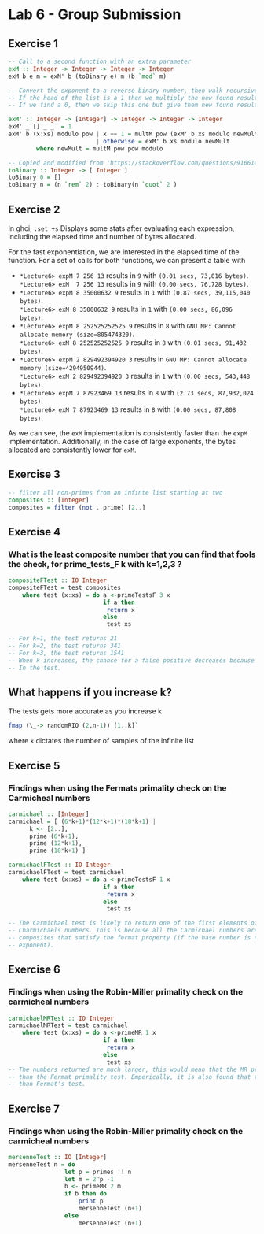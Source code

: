 # Lab 6 - Group Submission

## Exercise 1

``` haskell
-- Call to a second function with an extra parameter
exM :: Integer -> Integer -> Integer -> Integer
exM b e m = exM' b (toBinary e) m (b `mod` m) 

-- Convert the exponent to a reverse binary number, then walk recursively through this list.
-- If the head of the list is a 1 then we multiply the new found result with our recursive call.
-- If we find a 0, then we skip this one but give them new found result to the recursive call

exM' :: Integer -> [Integer] -> Integer -> Integer -> Integer
exM' _ [] _ _  = 1
exM' b (x:xs) modulo pow | x == 1 = multM pow (exM' b xs modulo newMult) modulo
                         | otherwise = exM' b xs modulo newMult
        where newMult = multM pow pow modulo

-- Copied and modified from 'https://stackoverflow.com/questions/9166148/how-to-implement-decimal-to-binary-function-in-haskell'  
toBinary :: Integer -> [ Integer ]
toBinary 0 = []
toBinary n = (n `rem` 2) : toBinary(n `quot` 2 )
```

## Exercise 2

In ghci, `:set +s` Displays some stats after evaluating each expression, including the elapsed time and number of bytes allocated.

For the fast exponentiation, we are interested in the elapsed time of the function. For a set of calls for both functions, we can present a table with

* `*Lecture6> expM 7 256 13` results in `9` with `(0.01 secs, 73,016 bytes)`.   
  `*Lecture6> exM  7 256 13` results in `9` with `(0.00 secs, 76,728 bytes)`.  
* `*Lecture6> expM 8 35000632 9` results in `1` with `(0.87 secs, 39,115,040 bytes)`.  
  `*Lecture6> exM 8 35000632 9`  results in `1` with `(0.00 secs, 86,096 bytes)`.  
* `*Lecture6> expM 8 252525252525 9` results in `8` with `GNU MP: Cannot allocate memory (size=805474320)`.   
  `*Lecture6> exM 8 252525252525 9` results in `8` with `(0.01 secs, 91,432 bytes)`.  
* `*Lecture6> expM 2 829492394920 3` results in `GNU MP: Cannot allocate memory (size=4294950944)`.   
  `*Lecture6> exM 2 829492394920 3` results in `1` with `(0.00 secs, 543,448 bytes)`.  
* `*Lecture6> expM 7 87923469 13` results in `8` with `(2.73 secs, 87,932,024 bytes)`.  
  `*Lecture6> exM 7 87923469 13` results in `8` with `(0.00 secs, 87,808 bytes)`.  

As we can see, the `exM` implementation is consistently faster than the `expM` implementation. Additionally, in the case of large exponents, the bytes allocated are consistently lower for `exM`.

## Exercise 3

``` haskell
-- filter all non-primes from an infinte list starting at two
composites :: [Integer]
composites = filter (not . prime) [2..]
```

## Exercise 4
### What is the least composite number that you can find that fools the check, for prime_tests_F k with k=1,2,3 ?


``` haskell
compositeFTest :: IO Integer
compositeFTest = test composites
    where test (x:xs) = do a <-primeTestsF 3 x
                           if a then
                            return x
                           else
                            test xs

-- For k=1, the test returns 21
-- For k=2, the test returns 341
-- For k=3, the test returns 1541
-- When k increases, the chance for a false positive decreases because of the all check
-- In the test.
```

## What happens if you increase k? 
The tests gets more accurate as you increase k
``` haskell 
fmap (\_-> randomRIO (2,n-1)) [1..k]`
```
where `k` dictates the number of samples of the infinite list


## Exercise 5
### Findings when using the Fermats primality check on the Carmicheal numbers

``` haskell
carmichael :: [Integer]
carmichael = [ (6*k+1)*(12*k+1)*(18*k+1) | 
      k <- [2..], 
      prime (6*k+1), 
      prime (12*k+1), 
      prime (18*k+1) ]

carmichaelFTest :: IO Integer
carmichaelFTest = test carmichael
    where test (x:xs) = do a <-primeTestsF 1 x
                           if a then
                            return x
                           else
                            test xs

-- The Carmichael test is likely to return one of the first elements of the 
-- Charmichaels numbers. This is because all the Carmichael numbers are by definition
-- composites that satisfy the fermat property (if the base number is not divisible by the
-- exponent).
```

## Exercise 6
### Findings when using the Robin-Miller primality check on the carmicheal numbers
``` haskell
carmichaelMRTest :: IO Integer
carmichaelMRTest = test carmichael
    where test (x:xs) = do a <-primeMR 1 x
                           if a then
                            return x
                           else
                            test xs
-- The numbers returned are much larger, this would mean that the MR primality test is less accurate
-- than the Fermat primality test. Emperically, it is also found that this test is slower
-- than Fermat's test.
```

## Exercise 7
### Findings when using the Robin-Miller primality check on the carmicheal numbers
``` haskell
mersenneTest :: IO [Integer]
mersenneTest n = do
                let p = primes !! n
                let m = 2^p -1
                b <- primeMR 2 m 
                if b then do
                    print p
                    mersenneTest (n+1)
                else 
                    mersenneTest (n+1)
```
